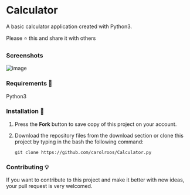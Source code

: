 # Calculator 
A basic calculator application created with Python3. 

Please ⭐️ this and share it with others

### Screenshots

![image](https://user-images.githubusercontent.com/56852060/128908610-24832729-e380-41db-ac8f-06e70a526d80.png)



### Requirements 🔧
Python3

### Installation 🔌
1. Press the **Fork** button to save copy of this project on your account.

2. Download the repository files from the download section or clone this project by typing in the bash the following command:

       git clone https://github.com/carolroos/Calculator.py



### Contributing 💡
If you want to contribute to this project and make it better with new ideas, your pull request is very welcomed.
